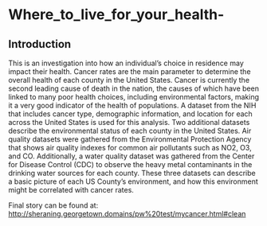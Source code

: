 # Where_to_live_for_your_health-

## Introduction
This is an investigation into how an individual’s choice in residence may impact their health. Cancer rates are the main parameter to determine the overall health of each county in the United States. Cancer is currently the second leading cause of death in the nation, the causes of which have been linked to many poor health choices, including environmental factors, making it a very good indicator of the health of populations. A dataset from the NIH that includes cancer type, demographic information, and location for each across the United States is used for this analysis. Two additional datasets describe the environmental status of each county in the United States. Air quality datasets were gathered from the Environmental Protection Agency that shows air quality indexes for common air pollutants such as NO2, O3, and CO. Additionally, a water quality dataset was gathered from the Center for Disease Control (CDC) to observe the heavy metal contaminants in the drinking water sources for each county. These three datasets can describe a basic picture of each US County’s environment, and how this environment might be correlated with cancer rates.  
  
Final story can be found at: http://sheraning.georgetown.domains/pw%20test/mycancer.html#clean
